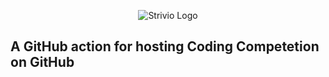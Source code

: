 <p align="center">
   <img src="" alt="Strivio Logo"/>
</p>

## A GitHub action for hosting Coding Competetion on GitHub
